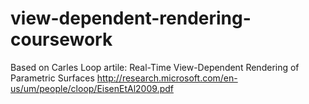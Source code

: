# view-dependent-rendering-coursework
Based on Carles Loop artile: Real-Time View-Dependent Rendering of Parametric Surfaces
http://research.microsoft.com/en-us/um/people/cloop/EisenEtAl2009.pdf
